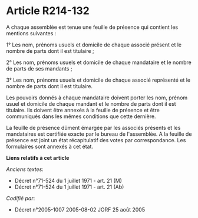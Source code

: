 # Article R214-132

A chaque assemblée est tenue une feuille de présence qui contient les mentions suivantes :

1° Les nom, prénoms usuels et domicile de chaque associé présent et le nombre de parts dont il est titulaire ;

2° Les nom, prénoms usuels et domicile de chaque mandataire et le nombre de parts de ses mandants ;

3° Les nom, prénoms usuels et domicile de chaque associé représenté et le nombre de parts dont il est titulaire.

Les pouvoirs donnés à chaque mandataire doivent porter les nom, prénom usuel et domicile de chaque mandant et le nombre de
parts dont il est titulaire. Ils doivent être annexés à la feuille de présence et être communiqués dans les mêmes conditions
que cette dernière.

La feuille de présence dûment émargée par les associés présents et les mandataires est certifiée exacte par le bureau de
l'assemblée. A la feuille de présence est joint un état récapitulatif des votes par correspondance. Les formulaires sont
annexés à cet état.

**Liens relatifs à cet article**

_Anciens textes_:

  - Décret n°71-524 du 1 juillet 1971 - art. 21 (M)
  - Décret n°71-524 du 1 juillet 1971 - art. 21 (Ab)

_Codifié par_:

  - Décret n°2005-1007 2005-08-02 JORF 25 août 2005
